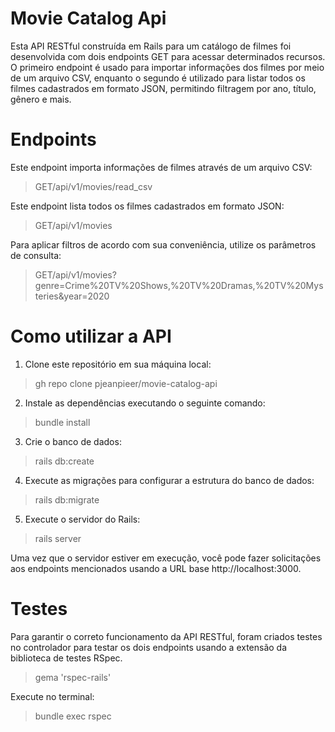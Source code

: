 # Movie Catalog Api

Esta API RESTful construída em Rails para um catálogo de filmes foi desenvolvida com dois endpoints GET para acessar determinados recursos. O primeiro endpoint é usado para importar informações dos filmes por meio de um arquivo CSV, enquanto o segundo é utilizado para listar todos os filmes cadastrados em formato JSON, permitindo filtragem por ano, título, gênero e mais.

# Endpoints

Este endpoint importa informações de filmes através de um arquivo CSV:

>GET/api/v1/movies/read_csv

Este endpoint lista todos os filmes cadastrados em formato JSON:

>GET/api/v1/movies

Para aplicar filtros de acordo com sua conveniência, utilize os parâmetros de consulta:

>GET/api/v1/movies?genre=Crime%20TV%20Shows,%20TV%20Dramas,%20TV%20Mysteries&year=2020

# Como utilizar a API

1. Clone este repositório em sua máquina local:

>gh repo clone pjeanpieer/movie-catalog-api

2. Instale as dependências executando o seguinte comando:

>bundle install

3. Crie o banco de dados:

>rails db:create

4. Execute as migrações para configurar a estrutura do banco de dados:

>rails db:migrate

5. Execute o servidor do Rails:

>rails server

Uma vez que o servidor estiver em execução, você pode fazer solicitações aos endpoints mencionados usando a URL base http://localhost:3000.

# Testes

Para garantir o correto funcionamento da API RESTful, foram criados testes no controlador para testar os dois endpoints usando a extensão da biblioteca de testes RSpec.

>gema 'rspec-rails'

Execute no terminal:

>bundle exec rspec

